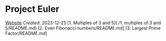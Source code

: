 # Project Euler
[Website](https://projecteuler.net/archives)
_Created_: 2023-12-25
[1. Multiples of 3 and 5](./1. multiples of 3 and 5/README.md)
[2. Even Fibonacci numbers/README.md]
[3. Largest Prime Factor/README.md]
